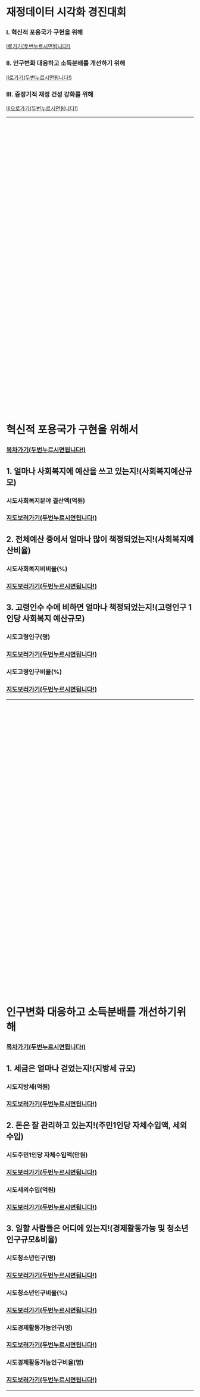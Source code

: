 # 재정데이터 시각화 경진대회
### Ⅰ. 혁신적 포용국가 구현을 위해
[Ⅰ로가기(두번누르시면됩니다!)](#혁신적-포용국가-구현을-위해서)
### Ⅱ. 인구변화 대응하고 소득분배를 개선하기 위해
[Ⅱ로가기(두번누르시면됩니다!)](#인구변화-대응하고-소득분배를-개선하기위해)
### Ⅲ. 중장기적 재정 건성 강화를 위해
[Ⅲ으로가기(두번누르시면됩니다!)](#중장기적-재정건전성-강화를-위해)



******************


<br/>
<br/>
<br/>
<br/>
<br/>
<br/>
<br/>
<br/>
<br/>
<br/>
<br/>
<br/>
<br/>
<br/>
<br/>
<br/>
<br/>
<br/>
<br/>
<br/>
<br/>
<br/>
<br/>
<br/>
<br/>
<br/>
<br/>
<br/>
<br/>
<br/>
<br/>
<br/>
<br/>
<br/>
<br/>
<br/>
<br/>
<br/>
<br/>
<br/>
<br/>
<br/>
<br/>
<br/>
<br/>


# 혁신적 포용국가 구현을 위해서
### [목차가기(두번누르시면됩니다!)](https://lovelysiva.github.io/github.io/)
## 1. 얼마나 사회복지에 예산을 쓰고 있는지!(사회복지예산규모)
### 시도사회복지분야 결산액(억원) 
### [지도보러가기(두번누르시면됩니다!)](https://lovelysiva.github.io/github.io/시도사회복지분야결산액(억원).html)
## 2. 전체예산 중에서 얼마나 많이 책정되었는지!(사회복지예산비율)
### 시도사회복지비비율(%) 
### [지도보러가기(두번누르시면됩니다!)](https://lovelysiva.github.io/github.io/시도사회복지비비율.html)
## 3. 고령인수 수에 비하면 얼마나 책정되었는지!(고령인구 1인당 사회복지 예산규모)
### 시도고령인구(명) 
### [지도보러가기(두번누르시면됩니다!)](https://lovelysiva.github.io/github.io/시도고령인구(명).html)
### 시도고령인구비율(%) 
### [지도보러가기(두번누르시면됩니다!)](https://lovelysiva.github.io/github.io/시도고령인구비율.html)

******************


<br/>
<br/>
<br/>
<br/>
<br/>
<br/>
<br/>
<br/>
<br/>
<br/>
<br/>
<br/>
<br/>
<br/>
<br/>
<br/>
<br/>
<br/>
<br/>
<br/>
<br/>
<br/>
<br/>
<br/>
<br/>
<br/>
<br/>
<br/>
<br/>
<br/>
<br/>
<br/>
<br/>
<br/>
<br/>
<br/>
<br/>
<br/>
<br/>
<br/>
<br/>
<br/>
<br/>
<br/>
<br/>



# 인구변화 대응하고 소득분배를 개선하기위해
### [목차가기(두번누르시면됩니다!)](https://lovelysiva.github.io/github.io/)
## 1. 세금은 얼마나 걷었는지!(지방세 규모)
### 시도지방세(억원) 
### [지도보러가기(두번누르시면됩니다!)](https://lovelysiva.github.io/github.io/시도지방세(억원).html)
## 2. 돈은 잘 관리하고 있는지!(주민1인당 자체수입액, 세외수입)
### 시도주민1인당 자체수입액(만원) 
### [지도보러가기(두번누르시면됩니다!)](https://lovelysiva.github.io/github.io/시도주민1인당자체수입액(만원).html)
### 시도세외수입(억원) 
### [지도보러가기(두번누르시면됩니다!)](https://lovelysiva.github.io/github.io/시도세외수입(억원).html)
## 3. 일할 사람들은 어디에 있는지!(경제활동가능 및 청소년 인구규모&비율)
### 시도청소년인구(명) 
### [지도보러가기(두번누르시면됩니다!)](https://lovelysiva.github.io/github.io/시도청소년인구(명).html)
### 시도청소년인구비율(%) 
### [지도보러가기(두번누르시면됩니다!)](https://lovelysiva.github.io/github.io/시도청소년인구비율.html)
### 시도경제활동가능인구(명) 
### [지도보러가기(두번누르시면됩니다!)](https://lovelysiva.github.io/github.io/시도경제활동가능인구(명).html)
### 시도경제활동가능인구비율(명) 
### [지도보러가기(두번누르시면됩니다!)](https://lovelysiva.github.io/github.io/시도경제활동가능인구비율(명).html)

******************


<br/>
<br/>
<br/>
<br/>
<br/>
<br/>
<br/>
<br/>
<br/>
<br/>
<br/>
<br/>
<br/>
<br/>
<br/>
<br/>
<br/>
<br/>
<br/>
<br/>
<br/>
<br/>
<br/>
<br/>
<br/>
<br/>
<br/>
<br/>
<br/>
<br/>
<br/>
<br/>
<br/>
<br/>
<br/>
<br/>
<br/>
<br/>
<br/>
<br/>
<br/>
<br/>
<br/>
<br/>
<br/>



# 중장기적 재정건전성 강화를 위해
### [목차가기(두번누르시면됩니다!)](https://lovelysiva.github.io/github.io/)
## 1. 빚은 적절하게 관리하고 있는지!(자산대비부채비율)
### 시도비율(자산 나누기 부채) 
### [지도보러가기(두번누르시면됩니다!)](https://lovelysiva.github.io/github.io/시도비율(자산나누기부채).html)
### 시도재정자립도(개편후) 
### [지도보러가기(두번누르시면됩니다!)](https://lovelysiva.github.io/github.io/시도재정자립도(개편후).html)
## 2. 세금은 빠짐없이 잘 걷었는지!(세입확충노력)
### 세입확충노력(억원) 
### [지도보러가기(두번누르시면됩니다!)](https://lovelysiva.github.io/github.io/시도세출결산액(억원).html)
## 3. 걷은 세금은 아껴서 쓰고 있는지!(세출효율화)
### 시도세출효율화 
### [지도보러가기(두번누르시면됩니다!)](https://lovelysiva.github.io/github.io/시도세출효율화.html)
       
       
******************


<br/>
<br/>
<br/>
<br/>
<br/>
<br/>
<br/>
<br/>
<br/>
<br/>
<br/>
<br/>
<br/>
<br/>
<br/>
<br/>
<br/>
<br/>
<br/>
<br/>
<br/>
<br/>
<br/>
<br/>
<br/>
<br/>
<br/>
<br/>
<br/>
<br/>
<br/>
<br/>
<br/>
<br/>
<br/>
<br/>
<br/>
<br/>
<br/>
<br/>
<br/>
<br/>
<br/>
<br/>
<br/>
<br/>
<br/>
<br/>
<br/>
<br/>
<br/>
<br/>
<br/>
<br/>
<br/>
<br/>
<br/>
<br/>


******************
